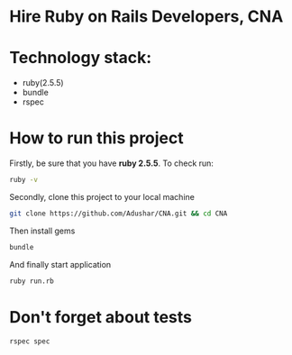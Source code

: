 # Hire Ruby on Rails Developers, CNA

# Technology stack:
  - ruby(2.5.5)
  - bundle
  - rspec
  
  # How to run this project
  Firstly, be sure that you have **ruby 2.5.5**. To check run:
  ```bash
  ruby -v
  ```
  Secondly, clone this project to your local machine
  ```bash
  git clone https://github.com/Adushar/CNA.git && cd CNA
  ```
  Then install gems
  ```bash
  bundle
  ```
  And finally start application
  ```bash
  ruby run.rb
  ```
  
  # Don't forget about tests
  ```bash
  rspec spec
  ```
  
